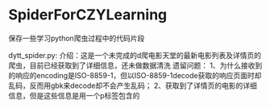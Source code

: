 # SpiderForCZYLearning
保存一些学习python爬虫过程中的代码片段

dytt_spider.py:
    介绍：这是一个未完成的d爬电影天堂的最新电影列表及详情页的爬虫，目前已经获取到了详细信息，还未做数据清洗
    遗留问题： 1、为什么接收到的响应的encoding是ISO-8859-1，但以ISO-8859-1decode获取的响应页面时却乱码，反而用gbk来decode却不会产生乱码；
              2、获取到了详情页的电影的详细信息，但是这些信息是用一个p标签包含的
